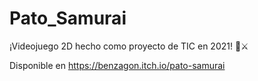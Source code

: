 # Pato_Samurai

¡Videojuego 2D hecho como proyecto de TIC en 2021! 🦆⚔

Disponible en https://benzagon.itch.io/pato-samurai
